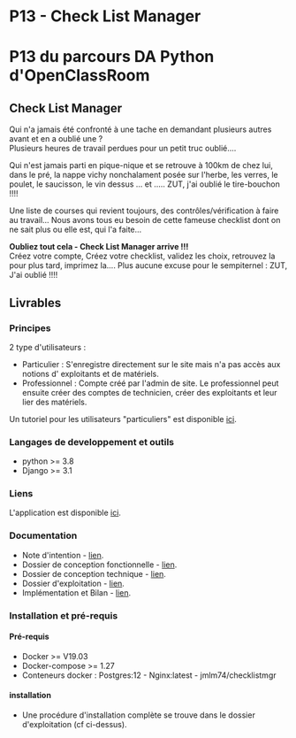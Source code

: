 # P13 - Check List Manager

# P13 du parcours DA Python d'OpenClassRoom

## Check List Manager
Qui n'a jamais été confronté à une tache en demandant plusieurs autres avant et en a oublié une ?  
Plusieurs heures de travail perdues pour un petit truc oublié....  

Qui n'est jamais parti en pique-nique et se retrouve à 100km de chez lui, dans le pré, la nappe vichy nonchalament posée sur l'herbe, les verres, le poulet, le saucisson, le vin dessus ... et ..... ZUT, j'ai oublié le tire-bouchon !!!!  

Une liste de courses qui revient toujours, des contrôles/vérification à faire au travail... Nous avons tous eu besoin de cette fameuse checklist dont on ne sait plus ou elle est, qui l'a faite...  

**Oubliez tout cela - Check List Manager arrive !!!**  
Créez votre compte, Créez votre checklist, validez les choix, retrouvez la pour plus tard, imprimez la.... Plus aucune excuse pour le sempiternel : ZUT, J'ai oublié !!!!  
  
  
## Livrables  

### Principes
2 type d'utilisateurs :  
- Particulier : S'enregistre directement sur le site mais n'a pas accès aux notions d' exploitants et de matériels.  
- Professionnel : Compte créé par l'admin de site. Le professionnel peut ensuite créer des comptes de technicien, créer des exploitants et leur lier des matériels.  
  
Un tutoriel pour les utilisateurs "particuliers" est disponible [ici](/Livrables/tutorial.pdf).  

### Langages de developpement et outils  
- python >= 3.8  
- Django >= 3.1  

### Liens
L'application est disponible [ici](https://www.jm-hayons74.fr).  

### Documentation  
- Note d'intention - [lien](/Livrables/Note_d_intention.pdf).  
- Dossier de conception fonctionnelle - [lien](/Livrables/P13_Dossier_Conception_Fonctionnelle.pdf).    
- Dossier de conception technique - [lien](/Livrables/P13_Dossier_Conception_Technique.pdf).    
- Dossier d'exploitation - [lien](/Livrables/P13_Dossier_Exploitation_Docker.pdf).    
- Implémentation et Bilan - [lien](/Livrables/Implementation_et_Bilan.pdf).    
 
 ### Installation et pré-requis  
 #### Pré-requis  
 - Docker >= V19.03  
 - Docker-compose >= 1.27  
 - Conteneurs docker : Postgres:12 - Nginx:latest - jmlm74/checklistmgr  
 
 #### installation  
 - Une procédure d'installation complète se trouve dans le dossier d'exploitation (cf ci-dessus).   
 